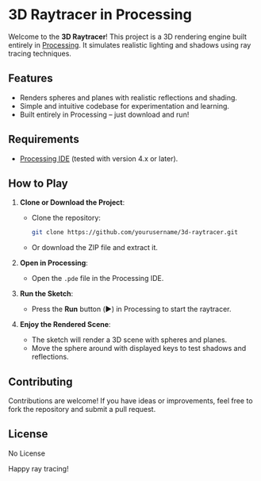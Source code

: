 # 3D Raytracer in Processing

Welcome to the **3D Raytracer**! This project is a 3D rendering engine built entirely in [Processing](https://processing.org/). It simulates realistic lighting and shadows using ray tracing techniques.

## Features
- Renders spheres and planes with realistic reflections and shading.
- Simple and intuitive codebase for experimentation and learning.
- Built entirely in Processing – just download and run!

## Requirements
- [Processing IDE](https://processing.org/download/) (tested with version 4.x or later).

## How to Play
1. **Clone or Download the Project**:
   - Clone the repository:
     ```bash
     git clone https://github.com/yourusername/3d-raytracer.git
     ```
   - Or download the ZIP file and extract it.

2. **Open in Processing**:
   - Open the `.pde` file in the Processing IDE.

3. **Run the Sketch**:
   - Press the **Run** button (▶️) in Processing to start the raytracer.

4. **Enjoy the Rendered Scene**:
   - The sketch will render a 3D scene with spheres and planes.
   - Move the sphere around  with displayed keys to test shadows and reflections.

## Contributing
Contributions are welcome! If you have ideas or improvements, feel free to fork the repository and submit a pull request.

## License
No License

Happy ray tracing!
